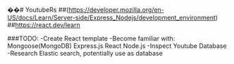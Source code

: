 ��#   Y o u t u b e R s 
##(https://developer.mozilla.org/en-US/docs/Learn/Server-side/Express_Nodejs/development_environment)
##https://react.dev/learn


###TODO:
-Create React template
-Become familiar with:
  Mongoose(MongoDB)
  Express.js
  React
  Node.js
-Inspect Youtube Database
-Research Elastic search, potentially use as database


